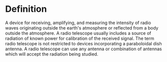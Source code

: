 # Definition

A device for receiving, amplifying, and measuring the intensity of radio
waves originating outside the earth's atmosphere or reflected from a
body outside the atmosphere. A radio telescope usually includes a source
of radiation of known power for calibration of the received signal. The
term radio telescope is not restricted to devices incorporating a
paraboloidal dish antenna. A radio telescope can use any antenna or
combination of antennas which will accept the radiation being studied.
